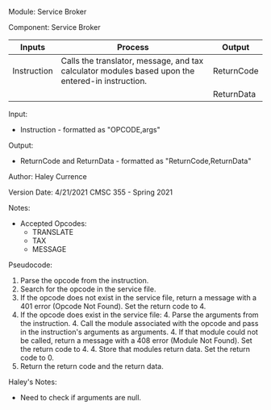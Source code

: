Module: Service Broker

Component: Service Broker


| Inputs | Process | Output |
| --- | --- | --- |
| Instruction | Calls the translator, message, and tax calculator modules based upon the entered-in instruction. | ReturnCode |
| | | ReturnData |

Input: 
* Instruction - formatted as "OPCODE,args"

Output: 
* ReturnCode and ReturnData - formatted as "ReturnCode,ReturnData"

Author: Haley Currence

Version Date: 4/21/2021 CMSC 355 - Spring 2021

Notes:
* Accepted Opcodes:
  * TRANSLATE
  * TAX
  * MESSAGE

Pseudocode:
1. Parse the opcode from the instruction. 
2. Search for the opcode in the service file.
3. If the opcode does not exist in the service file, return a message with a 401 error (Opcode Not Found). Set the return code to 4.
4. If the opcode does exist in the service file:
   4. Parse the arguments from the instruction. 
   4. Call the module associated with the opcode and pass in the instruction's arguments as arguments.
      4. If that module could not be called, return a message with a 408 error (Module Not Found). Set the return code to 4.
   4. Store that modules return data. Set the return code to 0.
5. Return the return code and the return data.


Haley's Notes:
* Need to check if arguments are null.
